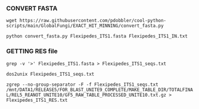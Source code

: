 ### CONVERT FASTA

`wget https://raw.githubusercontent.com/pdobbler/cool-python-scripts/main/GlobalFungi/EXACT_HIT_MINNING/convert_fasta.py`

`python convert_fasta.py Flexipedes_ITS1.fasta Flexipedes_ITS1_IN.txt`

### GETTING RES file

`grep -v '>' Flexipedes_ITS1.fasta > Flexipedes_ITS1_seqs.txt`

`dos2unix Flexipedes_ITS1_seqs.txt`

`zgrep --no-group-separator -F -f Flexipedes_ITS1_seqs.txt /mnt/DATA1/RELEASE5/FOR_BLAST_UNITE9_COMPLETE/MAKE_TABLE_DIR/TOTALFINAL/REL5_REANOT_UNITE10/GF5_RAW_TABLE_PROCESSED_UNITE10.txt.gz > Flexipedes_ITS1_RES.txt`
